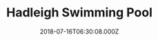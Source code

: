 ---
date: 2018-07-16T06:30:08.000Z
title: Hadleigh Swimming Pool
latitude: 52.04454122139633
longitude: 0.9586564785024496
category: checkin
---